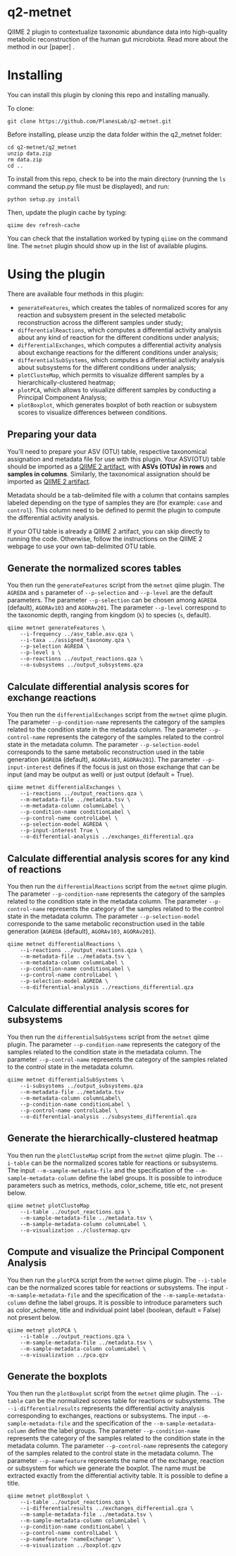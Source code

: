 # q2-metnet

QIIME 2 plugin to contextualize taxonomic abundance data into high-quality metabolic reconstruction of the human gut microbiota.
Read more about the method in our [paper] .

# Installing

You can install this plugin by cloning this repo and installing manually.

To clone:

```
git clone https://github.com/PlanesLab/q2-metnet.git
```

Before installing, please unzip the data folder within the q2_metnet folder:

```
cd q2-metnet/q2_metnet
unzip data.zip
rm data.zip
cd ..
```

To install from this repo, check to be into the main directory (running the `ls` command the setup.py file must be displayed), and run:

```
python setup.py install
```

Then, update the plugin cache by typing:

```
qiime dev refresh-cache
```

You can check that the installation worked by typing `qiime` on the command line.
The `metnet` plugin should show up in the list of available plugins.

# Using the plugin

There are available four methods in this plugin: 
- `generateFeatures`, which creates the tables of normalized scores for any reaction and subsystem present in the selected metabolic reconstruction across the different samples under study;
- `differentialReactions`, which computes a differential activity analysis about any kind of reaction for the different conditions under analysis;
- `differentialExchanges`, which computes a differential activity analysis about exchange reactions for the different conditions under analysis;
- `differentialSubSystems`, which computes a differential activity analysis about subsystems for the different conditions under analysis;
- `plotClusteMap`, which permits to visualize different samples by a hierarchically-clustered heatmap;
- `plotPCA`, which allows to visualize different samples by conducting a Principal Component Analysis;
- `plotBoxplot`, which generates boxplot of both reaction or subsystem scores to visualize differences between conditions.

## Preparing your data

You'll need to prepare your ASV (OTU) table, respective taxonomical assignation and metadata file for use with this plugin.
Your ASV(OTU) table should be imported as a [QIIME 2 artifact](https://docs.qiime2.org/2019.1/concepts/#data-files-qiime-2-artifacts), with **ASVs (OTUs) in rows** and **samples in columns**.
Similarly, the taxonomical assignation should be imported as [QIIME 2 artifact](https://docs.qiime2.org/2019.1/concepts/#data-files-qiime-2-artifacts).

Metadata should be a tab-delimited file with a column that contains samples labeled depending on the type of samples they are (for example: `case` and `control`).
This column need to be defined to permit the plugin to compute the differential activity analysis.

If your OTU table is already a QIIME 2 artifact, you can skip directly to running the code.
Otherwise, follow the instructions on the QIIME 2 webpage to use your own tab-delimited OTU table.

## Generate the normalized scores tables

You then run the `generateFeatures` script from the `metnet` qiime plugin. The `AGREDA` and `s` parameter of `--p-selection` and `--p-level` are the default parameters.
The parameter `--p-selection` can be chosen among `AGREDA` (default), `AGORAv103` and `AGORAv201`.
The parameter `--p-level` correspond to the taxonomic depth, ranging from kingdom (`k`) to species (`s`, default).

```
qiime metnet generateFeatures \
	--i-frequency ../asv_table.asv.qza \
	--i-taxa ../assigned_taxonomy.qza \
	--p-selection AGREDA \
	--p-level s \
	--o-reactions ../output_reactions.qza \
	--o-subsystems ../output_subsystems.qza
```

## Calculate differential analysis scores for exchange reactions

You then run the `differentialExchanges` script from the `metnet` qiime plugin.
The parameter `--p-condition-name` represents the category of the samples related to the condition state in the metadata column.
The parameter `--p-control-name` represents the category of the samples related to the control state in the metadata column.
The parameter `--p-selection-model` corresponds to the same metabolic reconstruction used in the table generation (`AGREDA` (default), `AGORAv103`, `AGORAv201`).
The parameter `--p-input-interest` defines if the focus is just on those exchange that can be input (and may be output as well) or just output (default = True).

```
qiime metnet differentialExchanges \
	--i-reactions ../output_reactions.qza \
	--m-metadata-file ../metadata.tsv \
	--m-metadata-column columnLabel \
	--p-condition-name conditionLabel \
	--p-control-name controlLabel \
	--p-selection-model AGREDA \
	--p-input-interest True \
	--o-differential-analysis ../exchanges_differential.qza
```

## Calculate differential analysis scores for any kind of reactions

You then run the `differentialReactions` script from the `metnet` qiime plugin.
The parameter `--p-condition-name` represents the category of the samples related to the condition state in the metadata column.
The parameter `--p-control-name` represents the category of the samples related to the control state in the metadata column.
The parameter `--p-selection-model` corresponde to the same metabolic reconstruction used in the table generation (`AGREDA` (default), `AGORAv103`, `AGORAv201`).

```
qiime metnet differentialReactions \
	--i-reactions ../output_reactions.qza \
	--m-metadata-file ../metadata.tsv \
	--m-metadata-column columnLabel \
	--p-condition-name conditionLabel \
	--p-control-name controlLabel \
	--p-selection-model AGREDA \
	--o-differential-analysis ../reactions_differential.qza
```

## Calculate differential analysis scores for subsystems

You then run the `differentialSubSystems` script from the `metnet` qiime plugin.
The parameter `--p-condition-name` represents the category of the samples related to the condition state in the metadata column.
The parameter `--p-control-name` represents the category of the samples related to the control state in the metadata column.

```
qiime metnet differentialSubSystems \
	--i-subsystems ../output_subsystems.qza 	
	--m-metadata-file ../metadata.tsv 	
	--m-metadata-column columnLabel\
	--p-condition-name conditionLabel \
	--p-control-name controlLabel \
	--o-differential-analysis ../subsystems_differential.qza
```

## Generate the hierarchically-clustered heatmap

You then run the `plotClusteMap` script from the `metnet` qiime plugin.
The `--i-table` can be the normalized scores table for reactions or subsystems.
The input `--m-sample-metadata-file` and the specification of the `--m-sample-metadata-column` define the label groups.
It is possible to introduce parameters such as metrics, methods, color_scheme, title etc, not present below.

```
qiime metnet plotClusteMap 
	--i-table ../output_reactions.qza \
	--m-sample-metadata-file ../metadata.tsv \
	--m-sample-metadata-column columnLabel \
	--o-visualization ../clustermap.qzv
```

## Compute and visualize the Principal Component Analysis

You then run the `plotPCA` script from the `metnet` qiime plugin.
The `--i-table` can be the normalized scores table for reactions or subsystems.
The input `--m-sample-metadata-file` and the specification of the `--m-sample-metadata-column` define the label groups.
It is possible to introduce parameters such as color_scheme, title and individual point label (boolean, default = False) not present below.
```
qiime metnet plotPCA \
	--i-table ../output_reactions.qza \
	--m-sample-metadata-file ../metadata.tsv \
	--m-sample-metadata-column columnLabel \
	--o-visualization ../pca.qzv
```

## Generate the boxplots

You then run the `plotBoxplot` script from the `metnet` qiime plugin.
The `--i-table` can be the normalized scores table for reactions or subsystems.
The `--i-differentialresults` represents the differential activity analysis corresponding to exchanges, reactions or subsystems.
The input `--m-sample-metadata-file` and the specification of the `--m-sample-metadata-column` define the label groups.
The parameter `--p-condition-name` represents the category of the samples related to the condition state in the metadata column.
The parameter `--p-control-name` represents the category of the samples related to the control state in the metadata column.
The parameter `--p-namefeature` represents the name of the exchange, reaction or subsystem for which we generate the boxplot. The name must be extracted exactly from the differential activity table.
It is possible to define a title.

```
qiime metnet plotBoxplot \
	--i-table ../output_reactions.qza \
	--i-differentialresults ../exchanges_differential.qza \
	--m-sample-metadata-file ../metadata.tsv \
	--m-sample-metadata-column columnLabel \
	--p-condition-name conditionLabel \
	--p-control-name controlLabel \
	--p-namefeature 'nameExchange' \
	--o-visualization ../boxplot.qzv
```

